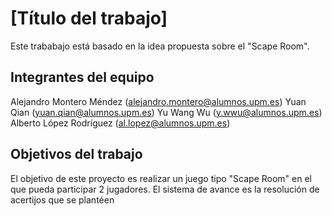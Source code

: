 # [Título del trabajo]

Este trababajo está basado en la idea propuesta sobre el "Scape Room".

## Integrantes del equipo

Alejandro Montero Méndez (alejandro.montero@alumnos.upm.es)
Yuan Qian (yuan.qian@alumnos.upm.es)
Yu Wang Wu (y.wwu@alumnos.upm.es)
Alberto López Rodríguez (al.lopez@alumnos.upm.es)

## Objetivos del trabajo

El objetivo de este proyecto es realizar un juego tipo "Scape Room" en el que pueda participar 2 jugadores. 
El sistema de avance es la resolución de acertijos que se plantéen 
